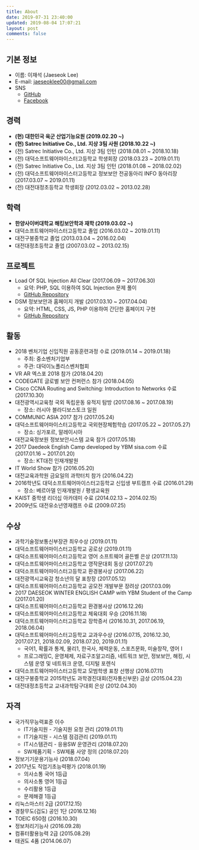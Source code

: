 ```yaml
---
title: About
date: 2019-07-31 23:40:00
updated: 2019-08-04 17:07:21
layout: post
comments: false
---
```


## 기본 정보

- 이름: 이재석 (Jaeseok Lee)
- E-mail: jaeseoklee00@gmail.com
- SNS
  - [GitHub](https://github.com/jslee00)
  - [Facebook](https://www.facebook.com/jslee00)

## 경력

- **(현) 대한민국 육군 산업기능요원 (2019.02.20 ~)**
- **(현) Satrec Initiative Co., Ltd. 지상 3팀 사원 (2018.10.22 ~)**
- (전) Satrec Initiative Co., Ltd. 지상 3팀 인턴 (2018.08.01 ~ 2018.10.18)
- (전) 대덕소프트웨어마이스터고등학교 학생회장 (2018.03.23 ~ 2019.01.11)
- (전) Satrec Initiative Co., Ltd. 지상 3팀 인턴 (2018.01.08 ~ 2018.02.02)
- (전) 대덕소프트웨어마이스터고등학교 정보보안 전공동아리 INFO 동아리장 (2017.03.07 ~ 2019.01.11)
- (전) 대전대정초등학교 학생회장 (2012.03.02 ~ 2013.02.28)

## 학력

- **한양사이버대학교 해킹보안학과 재학 (2019.03.02 ~)**
- 대덕소프트웨어마이스터고등학교 졸업 (2016.03.02 ~ 2019.01.11)
- 대전구봉중학교 졸업 (2013.03.04 ~ 2016.02.04)
- 대전대정초등학교 졸업 (2007.03.02 ~ 2013.02.15)

## 프로젝트

- Load Of SQL Injection All Clear (2017.06.09 ~ 2017.06.30)
  - 요약: PHP, SQL 이용하여 SQL Injection 문제 풀이
  - [GitHub Repository](https://github.com/jslee00/writeup-los)
- DSM 정보보안과 홈페이지 개발 (2017.03.10 ~ 2017.04.04)
  - 요약: HTML, CSS, JS, PHP 이용하여 간단한 홈페이지 구현
  - [GitHub Repository](https://github.com/jslee00/dsm-infosec>)

## 활동

- 2018 벤처기업 신입직원 공동훈련과정 수료 (2019.01.14 ~ 2019.01.18)
  - 주최: 중소벤처기업부
  - 주관: 대덕이노폴리스벤처협회
- VR AR 엑스포 2018 참가 (2018.04.20)
- CODEGATE 글로벌 보안 컨퍼런스 참가 (2018.04.05)
- Cisco CCNA Routing and Switching: Introduction to Networks 수료 (2017.10.30)
- 대전광역시교육청 국외 독립운동 유적지 탐방 (2017.08.16 ~ 2017.08.19)
  - 장소: 러시아 블라디보스토크 일원
- COMMUNIC ASIA 2017 참가 (2017.05.24)
- 대덕소프트웨어마이스터고등학교 국외현장체험학습 (2017.05.22 ~ 2017.05.27)
  - 장소: 싱가포르, 말레이시아
- 대전교육정보원 정보보안시스템 교육 참가 (2017.05.18)
- 2017 Daedeok English Camp developed by YBM sisa.com 수료 (2017.01.16 ~ 2017.01.20)
  - 장소: KT대전 인재개발원
- IT World Show 참가 (2016.05.20)
- 대전교육과학원 금요일의 과학터치 참가 (2016.04.22)
- 2016학년도 대덕소프트웨어마이스터고등학교 신입생 부트캠프 수료 (2016.01.29)
  - 장소: 베르아델 인재개발원 / 평생교육원
- KAIST 중학생 리더십 아카데미 수료 (2014.02.13 ~ 2014.02.15)
- 2009년도 대전유소년영재캠프 수료 (2009.07.25)

## 수상

- 과학기술정보통신부장관 최우수상 (2019.01.11)
- 대덕소프트웨어마이스터고등학교 공로상 (2019.01.11)
- 대덕소프트웨어마이스터고등학교 영어 소프트웨어 골든벨 은상 (2017.11.13)
- 대덕소프트웨어마이스터고등학교 영작문대회 동상 (2017.07.21)
- 대덕소프트웨어마이스터고등학교 환경봉사상 (2017.06.22)
- 대전광역시교육감 청소년의 달 표창장 (2017.05.12)
- 대덕소프트웨어마이스터고등학교 공모전 개발부문 장려상 (2017.03.09)
- 2017 DAESEOK WINTER ENGLISH CAMP with YBM Student of the Camp (2017.01.20)
- 대덕소프트웨어마이스터고등학교 환경봉사상 (2016.12.26)
- 대덕소프트웨어마이스터고등학교 체육대회 우승 (2016.11.18)
- 대덕소프트웨어마이스터고등학교 장학증서 (2016.10.31, 2017.06.19, 2018.06.04)
- 대덕소프트웨어마이스터고등학교 교과우수상 (2016.07.15, 2016.12.30, 2017.07.21, 2018.02.09, 2018.07.20, 2019.01.11)
  - 국어1, 확률과 통계, 물리1, 한국사, 체력운동, 스포츠문화, 미술창작, 영어 I
  - 프로그래밍C, 운영체제, 자료구조알고리즘, 네트워크 보안, 정보보안, 해킹, 시스템 운영 및 네트워크 운영, 디지털 포렌식
- 대덕소프트웨어마이스터고등학교 모범학생 표창 선행상 (2016.07.11)
- 대전구봉중학교 2015학년도 과학경진대회(전자통신부문) 금상 (2015.04.23)
- 대전대정초등학교 교내과학탐구대회 은상 (2012.04.30)

## 자격

- 국가직무능력표준 이수
  - IT기술지원 - 기술지원 요청 관리 (2019.01.11)
  - IT기술지원 - 시스템 점검관리 (2019.01.11)
  - IT시스템관리 - 응용SW 운영관리 (2018.07.20)
  - SW제품기획 - SW제품 사양 정의 (2018.07.20)
- 정보기기운용기능사 (2018.07.04)
- 2017년도 직업기초능력평가 (2018.01.19)
  - 의사소통 국어 1등급
  - 의사소통 영어 1등급
  - 수리활용 1등급
  - 문제해결 1등급
- 리눅스마스터 2급 (2017.12.15)
- 경찰무도(검도) 공인 1단 (2016.12.16)
- TOEIC 650점 (2016.10.30)
- 정보처리기능사 (2016.09.28)
- 컴퓨터활용능력 2급 (2015.08.29)
- 태권도 4품 (2014.06.07)
